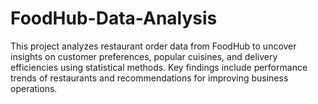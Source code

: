 # FoodHub-Data-Analysis
This project analyzes restaurant order data from FoodHub to uncover insights on customer preferences, popular cuisines, and delivery efficiencies using statistical methods. Key findings include performance trends of restaurants and recommendations for improving business operations.

